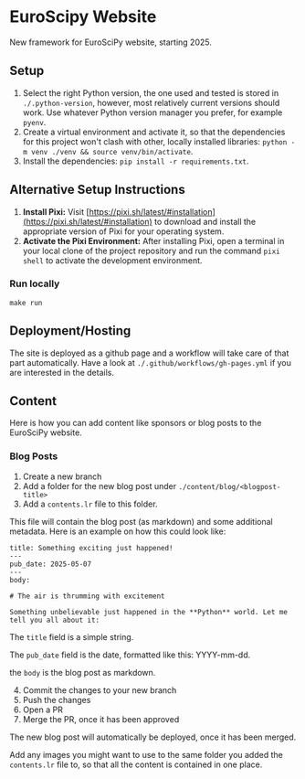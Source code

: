 # EuroScipy Website

New framework for EuroSciPy website, starting 2025.

## Setup

1. Select the right Python version, the one used and tested is stored in `./.python-version`, however, most relatively current versions should work. Use whatever Python version manager you prefer, for example `pyenv`.
2. Create a virtual environment and activate it, so that the dependencies for this project won't clash with other, locally installed libraries: `python -m venv ./venv && source venv/bin/activate`.
3. Install the dependencies: `pip install -r requirements.txt`.


## Alternative Setup Instructions

1. **Install Pixi:** Visit [https://pixi.sh/latest/#installation](https://pixi.sh/latest/#installation) to download and install the appropriate version of Pixi for your operating system.
2. **Activate the Pixi Environment:**  After installing Pixi, open a terminal in your local clone of the project repository and run the command `pixi shell` to activate the development environment.


### Run locally

`make run`

## Deployment/Hosting

The site is deployed as a github page and a workflow will take care of that part automatically. Have a look at `./.github/workflows/gh-pages.yml` if you are interested in the details.

## Content

Here is how you can add content like sponsors or blog posts to the EuroSciPy website.

### Blog Posts

1. Create a new branch
2. Add a folder for the new blog post under `./content/blog/<blogpost-title>`
3. Add a `contents.lr` file to this folder.

This file will contain the blog post (as markdown) and some additional metadata. Here is an example on how this could look like:

```
title: Something exciting just happened!
---
pub_date: 2025-05-07
---
body:

# The air is thrumming with excitement

Something unbelievable just happened in the **Python** world. Let me tell you all about it:
```

The `title` field is a simple string.

The `pub_date` field is the date, formatted like this: YYYY-mm-dd.

the `body` is the blog post as markdown.

4. Commit the changes to your new branch
5. Push the changes
6. Open a PR
7. Merge the PR, once it has been approved

The new blog post will automatically be deployed, once it has been merged.

Add any images you might want to use to the same folder you added the `contents.lr` file to, so that all the content is contained in one place.
